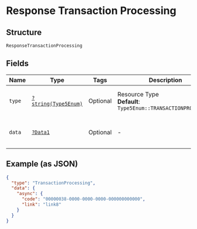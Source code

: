 
# Response Transaction Processing

## Structure

`ResponseTransactionProcessing`

## Fields

| Name | Type | Tags | Description | Getter | Setter |
|  --- | --- | --- | --- | --- | --- |
| `type` | [`?string(Type5Enum)`](../../doc/models/type-5-enum.md) | Optional | Resource Type<br>**Default**: `Type5Enum::TRANSACTIONPROCESSING` | getType(): ?string | setType(?string type): void |
| `data` | [`?Data1`](../../doc/models/data-1.md) | Optional | - | getData(): ?Data1 | setData(?Data1 data): void |

## Example (as JSON)

```json
{
  "type": "TransactionProcessing",
  "data": {
    "async": {
      "code": "00000038-0000-0000-0000-000000000000",
      "link": "link8"
    }
  }
}
```


